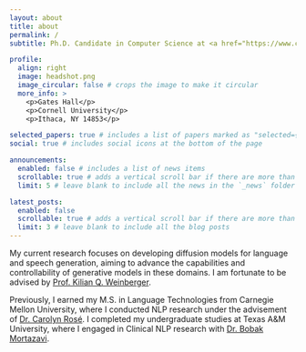 ```yaml
---
layout: about
title: about
permalink: /
subtitle: Ph.D. Candidate in Computer Science at <a href="https://www.cs.cornell.edu/">Cornell University</a>.

profile:
  align: right
  image: headshot.png
  image_circular: false # crops the image to make it circular
  more_info: >
    <p>Gates Hall</p>
    <p>Cornell University</p>
    <p>Ithaca, NY 14853</p>

selected_papers: true # includes a list of papers marked as "selected={true}"
social: true # includes social icons at the bottom of the page

announcements:
  enabled: false # includes a list of news items
  scrollable: true # adds a vertical scroll bar if there are more than 3 news items
  limit: 5 # leave blank to include all the news in the `_news` folder

latest_posts:
  enabled: false
  scrollable: true # adds a vertical scroll bar if there are more than 3 new posts items
  limit: 3 # leave blank to include all the blog posts
---
```


My current research focuses on developing diffusion models for language and speech generation, aiming to advance the capabilities and controllability of generative models in these domains. I am fortunate to be advised by [Prof. Kilian Q. Weinberger](https://www.cs.cornell.edu/~kilian/). 

Previously, I earned my M.S. in Language Technologies from Carnegie Mellon University, where I conducted NLP research under the advisement of [Dr. Carolyn Rosé](https://www.cs.cmu.edu/~cprose/). I completed my undergraduate studies at Texas A&M University, where I engaged in Clinical NLP research with [Dr. Bobak Mortazavi](https://engineering.tamu.edu/cse/profiles/mortazavi-bobak.html).